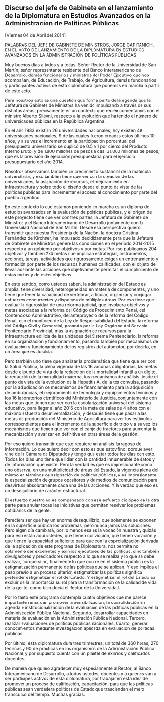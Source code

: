 Discurso del jefe de Gabinete en el lanzamiento de la Diplomatura en Estudios Avanzados en la Administración de Políticas Públicas
----------------------------------------------------------------------------------------------------------------------------------

[Viernes 04 de Abril del 2014]

PALABRAS DEL JEFE DE GABINETE DE MINISTROS, JORGE CAPITANICH, EN EL ACTO
DE LANZAMIENTO DE LA DIPLOMATURA EN ESTUDIOS AVANZADOS EN LA
ADMINISTRACIÓN DE POLÍTICAS PÚBLICAS

Muy buenos días a todos y a todas. Señor Rector de la Universidad de San
Martín; señor representante residente del Banco Interamericano de
Desarrollo; demás funcionarios y ministros del Poder Ejecutivo que nos
acompañan, de Educación, de Trabajo, de Agricultura, demás funcionarios
y participantes activos de esta diplomatura que ponemos en marcha a
partir de este acto.

Para nosotros esto es una cuestión que forma parte de la agenda que la
Jefatura de Gabinete de Ministros ha venido impulsando a través de sus
distintas áreas, precisamente en un contexto que recién comentamos con
el ministro Alberto Sileoni, respecto a la evolución que ha tenido el
número de universidades públicas en la República Argentina.

En el año 1983 existían 26 universidades nacionales, hoy existen 49
universidades nacionales, 9 de las cuales fueron creadas estos últimos
10 años, y a su vez el incremento en la participación porcentual del
presupuesto universitario se duplicó de 0.5 a 1 por ciento del Producto
Interno Bruto, y de 1.800 millones de pesos a casi 31.000 millones de
pesos, que es la previsión de ejecución presupuestaria para el ejercicio
presupuestario del año 2014.

Nosotros observamos también un crecimiento sustancial de la matrícula
universitaria, y eso también tiene que ver con la creación de las
universidades, la asignación de recursos, el mejoramiento en
infraestructura y sobre todo el diseño desde el punto de vista de las
políticas públicas para incrementar el acceso al conocimiento por parte
del pueblo argentino.

En este contexto lo que estamos poniendo en marcha es un diploma de
estudios avanzados en la evaluación de políticas públicas, y el origen
de este proyecto tiene que ver con tres partes, la Jefatura de Gabinete
de Ministros y el Banco Interamericano de Desarrollo juntamente con la
Universidad Nacional de San Martín. Desde esa perspectiva quiero
transmitir que nuestra Presidenta de la Nación, la doctora Cristina
Fernández de Kirchner, ha impulsado decididamente para que la Jefatura
de Gabinete de Ministros genere las condiciones en el período 2014-2015
respecto a un gobierno por objetivos y por metas. Por eso publicamos 204
objetivos y también 274 metas que implican estrategias, instrumentos,
acciones, tareas, actividades que rigurosamente exigen un entrenamiento
y formación por parte de los recursos humanos calificados, con el objeto
de llevar adelante las acciones que objetivamente permitan el
cumplimiento de estas metas y de estos objetivos.

En este sentido, como ustedes saben, la administración del Estado es
amplia, tiene diversidad, heterogeneidad en materia de componentes, y
uno tiene que tener la capacidad de vertebrar, articular, organizar y
conjugar esfuerzos concurrentes y dispersos de múltiples áreas. Por eso
tiene que evaluar la rigurosidad de una reforma judicial, que involucra
objetivos y metas asociadas a la reforma del Código de Procedimiento
Penal, del Contencioso Administrativo, del anteproyecto de la reforma
del Código Penal, con el monitoreo de la Ley de Responsabilidad del
Estado, la reforma del Código Civil y Comercial, pasando por la Ley
Orgánica del Servicio Penitenciario Provincial, más la asignación de
recursos para la infraestructura edilicia de las unidades del Sistema
Penitenciario, la reforma en su organización y funcionamiento, pasando
también por mecanismos de evaluación y funcionamiento de los registros
del automotor, por decirlo, en un área que es Justicia.

Pero también uno tiene que analizar la problemática que tiene que ser
con la Salud Pública, la plena vigencia de las 16 vacunas obligatorias,
las metas desde el punto de vista de la reducción de la mortalidad
infantil a un dígito, la reducción de la mortalidad materna, los
mecanismos de análisis desde el punto de vista de la evolución de la
Hepatitis A, de la tos convulsa, pasando por la adjudicación de
mecanismos de financiamiento para la adquisición de ambulancias, el
mejoramiento de tecnología y equipamientos técnicos y los 16
laboratorios científicos del Ministerio de Justicia, conjuntamente con
las metas que tienen que ver con la escolarización universal del sistema
educativo, para llegar al año 2016 con la meta de salas de 4 años con el
máximo esfuerzo de universalización, y después tiene que pasar a las
metas de producción del Ministerio de Agricultura para ver los estímulos
correspondientes para el incremento de la superficie de trigo y a su vez
los mecanismos que tienen que ver con el canje de tractores para
aumentar la mecanización y avanzar en definitiva en otras áreas de la
gestión.

Por eso quiero transmitir que esto requiere un análisis farragoso de
información. Lo que quiero decir con esto es que estoy fino, porque ayer
vine de la Cámara de Diputados y tengo que estar todos los días con
esto. Todos los días uno tiene que lidiar con la cantidad innumerable de
datos y de información que existe. Pero la verdad es que es
impresionante como uno observa, en una multiplicidad de áreas del
Estado, la vigencia plena del mismo en términos de asignación de
políticas públicas, y es impresionante la especialización de grupos
opositores y de medios de comunicación para desvirtuar absolutamente
cada una de las acciones. Y la verdad que eso es un desequilibrio de
carácter estructural.

El esfuerzo nuestro no es compensado con ese esfuerzo ciclópeo de la
otra parte para anular todas las iniciativas que permitan resolver los
problemas cotidianos de la gente.

Pareciera ser que hay un enorme desequilibrio, que solamente se exponen
en la superficie pública los problemas, pero nunca jamás las soluciones.
Pero algún día cambiará, por lo menos esa es la vocación nuestra y
quizás para eso están aquí ustedes, que tienen convicción, que tienen
vocación y que tienen la capacidad suficiente para que con la
especialización derivada de la aplicación de este programa de
Diplomatura, nos permita no solamente ser excelentes y eximios
ejecutores de las políticas, sino también divulgadores y predicadores
respecto a lo que se realiza y lo que se debe realizar, porque si no,
finalmente lo que ocurre en el sistema público es la estigmatización
permanente de las políticas que se aplican. Y eso implica el paso previo
a un proceso ulterior, estigmatizar las políticas significa pretender
estigmatizar el rol del Estado. Y estigmatizar el rol del Estado es
excluir de la importancia su rol para la transformación de la calidad de
vida de la gente, como bien decía el Rector de la Universidad.

Por lo tanto este programa contempla cuatro objetivos que me parece
importante remarcar: promover la sensibilización, la consolidación en
agenda e institucionalización de la evaluación de las políticas públicas
en la Administración Pública Nacional. Segundo, desarrollar capacidades
en materia de evaluación en la Administración Pública Nacional. Tercero,
realizar evaluaciones de políticas públicas nacionales. Cuarto, generar
conocimientos mediante investigación aplicada en evaluación de políticas
públicas.

Por último, esta diplomatura dura tres trimestres, un total de 360
horas, 270 teóricas y 90 de prácticas en los organismos de la
Administración Pública Nacional, y por supuesto cuenta con un plantel de
eximios y calificados docentes.

De manera que quiero agradecer muy especialmente al Rector, al Banco
Interamericano de Desarrollo, a todos ustedes, docentes y a quienes van
a ser partícipes activos de esta diplomatura, por trabajar en esta idea
de promover un proceso de calificación, capacitación, para que las
políticas públicas sean verdadera políticas de Estado que trasciendan el
mero transcurso del tiempo. Muchas gracias.

